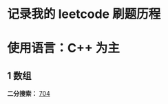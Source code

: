 # 记录我的 leetcode 刷题历程 
# 使用语言：C++ 为主

## 1 数组
**二分搜索：** [704](https://github.com/UKON09/leetcode/704)
